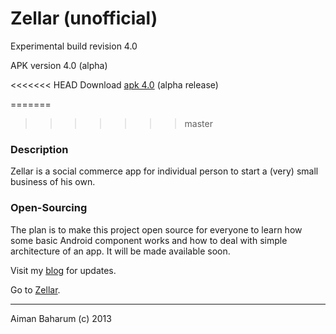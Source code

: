 # Zellar (unofficial)

Experimental build revision 4.0

APK version 4.0 (alpha)

<<<<<<< HEAD
Download [apk 4.0](https://github.com/aimanbaharum/zellar-web/blob/master/src/Zellar-alpha-4.0.apk) (alpha release)

=======
>>>>>>> master
### Description
Zellar is a social commerce app for individual person to start a (very) small business of his own.

### Open-Sourcing
The plan is to make this project open source for everyone to learn how some basic Android component works and how to deal with simple architecture of an app. It will be made available soon.

Visit my [blog](http://aimanbaharum.blogspot.com/) for updates.

Go to [Zellar](http://aimanbaharum.github.io/zellar-web).

---
Aiman Baharum (c) 2013